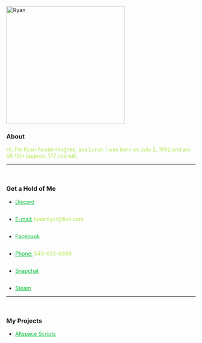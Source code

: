 <p>
	<img src="https://lunartiger.github.io/home/img/me.jpg" alt="Ryan" height="315" width="315"/>
	<h3 id="about">About</h3>
	<p><font color="#b4e754">Hi, I'm Ryan Fowler-Hughes, aka Lunar. I was born on July 2, 1992 and am 5ft 10in (approx. 177 cm) tall.</font></p>
	<hr /><br>
	<h3 id="contact">Get a Hold of Me</h3>
	<ul>
		<li><a href="https://discord.gg/689TtFY" target="_blank" style="color:#0ac139">Discord</a></li><hr style="height:1px; visibility:hidden;" />
		<li><a href="mailto:lunartiger@live.com" target="_top" style="color:#0ac139">E-mail:</a><font color="#b4e754"> lunartiger@live.com</font></li><hr style="height:1px; visibility:hidden;" />
		<li><a href="https://www.facebook.com/lunartiger" target="_blank" style="color:#0ac139">Facebook</a></li><hr style="height:1px; visibility:hidden;" />
		<li><a href="tel:+15406926899" style="color:#0ac139">Phone:</a><font color="#b4e754"> 540-692-6899</font></li><hr style="height:1px; visibility:hidden;" />
		<li><a href="https://www.snapchat.com/add/dat1gui69" target="_blank" style="color:#0ac139">Snapchat</a></li><hr style="height:1px; visibility:hidden;" />
		<li><a href="http://steamcommunity.com/id/lunartiger" target="_blank" style="color:#0ac139">Steam</a></li>
	</ul>
	<hr /><br>
	<h3 id="projects">My Projects</h3>
	<ul>
		<li><a href="https://lunartiger.github.io/AltspaceVR/"  style="color:#0ac139">Altspace Scripts</a></li>
	</ul>
</p>
